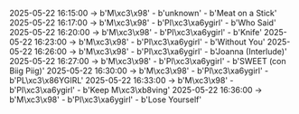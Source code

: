 2025-05-22 16:15:00 -> b'M\xc3\x98' - b'unknown' - b'Meat on a Stick'
2025-05-22 16:17:00 -> b'M\xc3\x98' - b'Pl\xc3\xa6ygirl' - b'Who Said'
2025-05-22 16:20:00 -> b'M\xc3\x98' - b'Pl\xc3\xa6ygirl' - b'Knife'
2025-05-22 16:23:00 -> b'M\xc3\x98' - b'Pl\xc3\xa6ygirl' - b'Without You'
2025-05-22 16:26:00 -> b'M\xc3\x98' - b'Pl\xc3\xa6ygirl' - b'Joanna (Interlude)'
2025-05-22 16:27:00 -> b'M\xc3\x98' - b'Pl\xc3\xa6ygirl' - b'SWEET (con Biig Piig)'
2025-05-22 16:30:00 -> b'M\xc3\x98' - b'Pl\xc3\xa6ygirl' - b'PL\xc3\x86YGIRL'
2025-05-22 16:33:00 -> b'M\xc3\x98' - b'Pl\xc3\xa6ygirl' - b'Keep M\xc3\xb8ving'
2025-05-22 16:36:00 -> b'M\xc3\x98' - b'Pl\xc3\xa6ygirl' - b'Lose Yourself'

